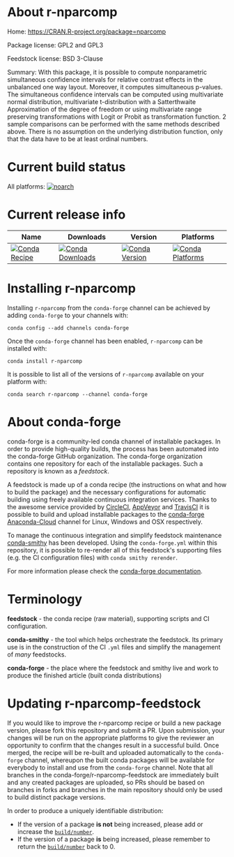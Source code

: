 About r-nparcomp
================

Home: https://CRAN.R-project.org/package=nparcomp

Package license: GPL2 and GPL3

Feedstock license: BSD 3-Clause

Summary: With this package, it is possible to compute nonparametric simultaneous confidence intervals for relative contrast effects in the unbalanced one way layout. Moreover, it computes simultaneous p-values. The simultaneous confidence intervals can be computed using multivariate normal distribution, multivariate t-distribution with a Satterthwaite Approximation of the degree of freedom or using multivariate range preserving transformations with Logit or Probit as transformation function. 2 sample comparisons can be performed with the same methods described above. There is no assumption on the underlying distribution function, only that the data have to be at least ordinal numbers.



Current build status
====================

All platforms:
[![noarch](https://img.shields.io/circleci/project/github/conda-forge/r-nparcomp-feedstock/master.svg?label=noarch)](https://circleci.com/gh/conda-forge/r-nparcomp-feedstock)

Current release info
====================

| Name | Downloads | Version | Platforms |
| --- | --- | --- | --- |
| [![Conda Recipe](https://img.shields.io/badge/recipe-r--nparcomp-green.svg)](https://anaconda.org/conda-forge/r-nparcomp) | [![Conda Downloads](https://img.shields.io/conda/dn/conda-forge/r-nparcomp.svg)](https://anaconda.org/conda-forge/r-nparcomp) | [![Conda Version](https://img.shields.io/conda/vn/conda-forge/r-nparcomp.svg)](https://anaconda.org/conda-forge/r-nparcomp) | [![Conda Platforms](https://img.shields.io/conda/pn/conda-forge/r-nparcomp.svg)](https://anaconda.org/conda-forge/r-nparcomp) |

Installing r-nparcomp
=====================

Installing `r-nparcomp` from the `conda-forge` channel can be achieved by adding `conda-forge` to your channels with:

```
conda config --add channels conda-forge
```

Once the `conda-forge` channel has been enabled, `r-nparcomp` can be installed with:

```
conda install r-nparcomp
```

It is possible to list all of the versions of `r-nparcomp` available on your platform with:

```
conda search r-nparcomp --channel conda-forge
```


About conda-forge
=================

conda-forge is a community-led conda channel of installable packages.
In order to provide high-quality builds, the process has been automated into the
conda-forge GitHub organization. The conda-forge organization contains one repository
for each of the installable packages. Such a repository is known as a *feedstock*.

A feedstock is made up of a conda recipe (the instructions on what and how to build
the package) and the necessary configurations for automatic building using freely
available continuous integration services. Thanks to the awesome service provided by
[CircleCI](https://circleci.com/), [AppVeyor](https://www.appveyor.com/)
and [TravisCI](https://travis-ci.org/) it is possible to build and upload installable
packages to the [conda-forge](https://anaconda.org/conda-forge)
[Anaconda-Cloud](https://anaconda.org/) channel for Linux, Windows and OSX respectively.

To manage the continuous integration and simplify feedstock maintenance
[conda-smithy](https://github.com/conda-forge/conda-smithy) has been developed.
Using the ``conda-forge.yml`` within this repository, it is possible to re-render all of
this feedstock's supporting files (e.g. the CI configuration files) with ``conda smithy rerender``.

For more information please check the [conda-forge documentation](https://conda-forge.org/docs/).

Terminology
===========

**feedstock** - the conda recipe (raw material), supporting scripts and CI configuration.

**conda-smithy** - the tool which helps orchestrate the feedstock.
                   Its primary use is in the construction of the CI ``.yml`` files
                   and simplify the management of *many* feedstocks.

**conda-forge** - the place where the feedstock and smithy live and work to
                  produce the finished article (built conda distributions)


Updating r-nparcomp-feedstock
=============================

If you would like to improve the r-nparcomp recipe or build a new
package version, please fork this repository and submit a PR. Upon submission,
your changes will be run on the appropriate platforms to give the reviewer an
opportunity to confirm that the changes result in a successful build. Once
merged, the recipe will be re-built and uploaded automatically to the
`conda-forge` channel, whereupon the built conda packages will be available for
everybody to install and use from the `conda-forge` channel.
Note that all branches in the conda-forge/r-nparcomp-feedstock are
immediately built and any created packages are uploaded, so PRs should be based
on branches in forks and branches in the main repository should only be used to
build distinct package versions.

In order to produce a uniquely identifiable distribution:
 * If the version of a package **is not** being increased, please add or increase
   the [``build/number``](https://conda.io/docs/user-guide/tasks/build-packages/define-metadata.html#build-number-and-string).
 * If the version of a package **is** being increased, please remember to return
   the [``build/number``](https://conda.io/docs/user-guide/tasks/build-packages/define-metadata.html#build-number-and-string)
   back to 0.

